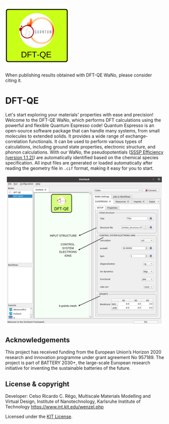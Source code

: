 ![DFT-QE WaNo logo](https://raw.githubusercontent.com/KIT-Workflows/DFT-QE/main/dft_qe_logo.png)

When publishing results obtained with DFT-QE WaNo, please consider citing it.

# DFT-QE

Let's start exploring your materials' properties with ease and precision! Welcome to the DFT-QE WaNo, which performs DFT calculations using the powerful and flexible Quantum Espresso code! Quantum Espresso is an open-source software package that can handle many systems, from small molecules to extended solids. It provides a wide range of exchange-correlation functionals. It can be used to perform various types of calculations, including ground state properties, electronic structure, and phonon calculations. With our WaNo, the pseudopotentials ([SSSP Efficiency (version 1.1.2)](https://www.materialscloud.org/discover/sssp/table/efficiency)) are automatically identified based on the chemical species specification. All input files are generated or loaded automatically after reading the geometry file in ```.cif``` format, making it easy for you to start.

<img src="https://raw.githubusercontent.com/KIT-Workflows/DFT-QE/main/GUI_DFT-QE.png" alt="DFT-QE WaNo GUI" width="900"/>


## Acknowledgements
This project has received funding from the European Union’s Horizon 2020 research and innovation programme under grant agreement No 957189. The project is part of BATTERY 2030+, the large-scale European research initiative for inventing the sustainable batteries of the future.

## License & copyright
  Developer: Celso Ricardo C. Rêgo, 
  Multiscale Materials Modelling and Virtual Design,
  Institute of Nanotechnology, Karlsruhe Institute of Technology
  https://www.int.kit.edu/wenzel.php

Licensed under the [KIT License](LICENSE).
